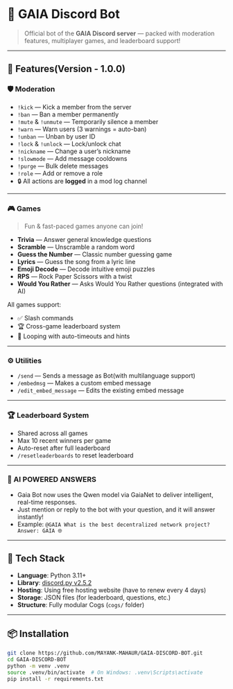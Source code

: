 # 🌿 GAIA Discord Bot

> Official bot of the **GAIA Discord server** — packed with moderation features, multiplayer games, and leaderboard support!

---

## 🔧 Features(Version - 1.0.0)

### 🛡️ Moderation
- `!kick` — Kick a member from the server
- `!ban` — Ban a member permanently
- `!mute` & `!unmute` — Temporarily silence a member
- `!warn` — Warn users (3 warnings = auto-ban)
- `!unban` — Unban by user ID
- `!lock` & `!unlock` — Lock/unlock chat
- `!nickname` — Change a user’s nickname
- `!slowmode` — Add message cooldowns
- `!purge` — Bulk delete messages
- `!role` — Add or remove a role
- 🔒 All actions are **logged** in a mod log channel

---

### 🎮 Games
> Fun & fast-paced games anyone can join!

- **Trivia** — Answer general knowledge questions
- **Scramble** — Unscramble a random word
- **Guess the Number** — Classic number guessing game
- **Lyrics** — Guess the song from a lyric line
- **Emoji Decode** — Decode intuitive emoji puzzles
- **RPS** — Rock Paper Scissors with a twist
- **Would You Rather**  — Asks Would You Rather questions (integrated with AI)

All games support:
- ✅ Slash commands
- 🏆 Cross-game leaderboard system
- 🔁 Looping with auto-timeouts and hints

---

### ⚙️ Utilities

- `/send` — Sends a message as Bot(with multilanguage support)
- `/embedmsg` — Makes a custom embed message
- `/edit_embed_message` — Edits the existing embed message

---

### 🏆 Leaderboard System
- Shared across all games
- Max 10 recent winners per game
- Auto-reset after full leaderboard
- `/resetleaderboards` to reset leaderboard

---

### 🤖 AI POWERED ANSWERS
- Gaia Bot now uses the Qwen model via GaiaNet to deliver intelligent, real-time responses.
- Just mention or reply to the bot with your question, and it will answer instantly!
- Example:
  `@GAIA What is the best decentralized network project?
  Answer: GAIA 🌐`
  
---

## 🚀 Tech Stack

- **Language**: Python 3.11+
- **Library**: [discord.py v2.5.2](https://pypi.org/project/discord.py/)
- **Hosting**: Using free hosting website (have to renew every 4 days)
- **Storage**: JSON files (for leaderboard, questions, etc.)
- **Structure**: Fully modular Cogs (`cogs/` folder)

---

## 📦 Installation

```bash
git clone https://github.com/MAYANK-MAHAUR/GAIA-DISCORD-BOT.git
cd GAIA-DISCORD-BOT
python -m venv .venv
source .venv/bin/activate  # On Windows: .venv\Scripts\activate
pip install -r requirements.txt
